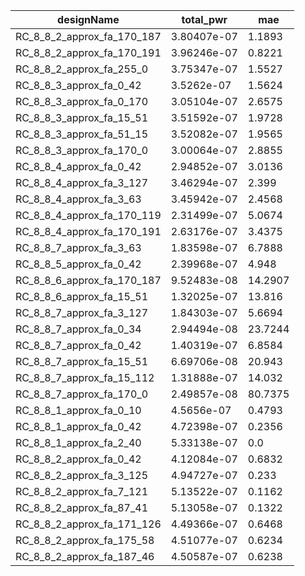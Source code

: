 | designName                 | total_pwr   | mae     |
| -------------------------- | ----------- | ------- |
| RC_8_8_2_approx_fa_170_187 | 3.80407e-07 | 1.1893  |
| RC_8_8_2_approx_fa_170_191 | 3.96246e-07 | 0.8221  |
| RC_8_8_2_approx_fa_255_0   | 3.75347e-07 | 1.5527  |
| RC_8_8_3_approx_fa_0_42    | 3.5262e-07  | 1.5624  |
| RC_8_8_3_approx_fa_0_170   | 3.05104e-07 | 2.6575  |
| RC_8_8_3_approx_fa_15_51   | 3.51592e-07 | 1.9728  |
| RC_8_8_3_approx_fa_51_15   | 3.52082e-07 | 1.9565  |
| RC_8_8_3_approx_fa_170_0   | 3.00064e-07 | 2.8855  |
| RC_8_8_4_approx_fa_0_42    | 2.94852e-07 | 3.0136  |
| RC_8_8_4_approx_fa_3_127   | 3.46294e-07 | 2.399   |
| RC_8_8_4_approx_fa_3_63    | 3.45942e-07 | 2.4568  |
| RC_8_8_4_approx_fa_170_119 | 2.31499e-07 | 5.0674  |
| RC_8_8_4_approx_fa_170_191 | 2.63176e-07 | 3.4375  |
| RC_8_8_7_approx_fa_3_63    | 1.83598e-07 | 6.7888  |
| RC_8_8_5_approx_fa_0_42    | 2.39968e-07 | 4.948   |
| RC_8_8_6_approx_fa_170_187 | 9.52483e-08 | 14.2907 |
| RC_8_8_6_approx_fa_15_51   | 1.32025e-07 | 13.816  |
| RC_8_8_7_approx_fa_3_127   | 1.84303e-07 | 5.6694  |
| RC_8_8_7_approx_fa_0_34    | 2.94494e-08 | 23.7244 |
| RC_8_8_7_approx_fa_0_42    | 1.40319e-07 | 6.8584  |
| RC_8_8_7_approx_fa_15_51   | 6.69706e-08 | 20.943  |
| RC_8_8_7_approx_fa_15_112  | 1.31888e-07 | 14.032  |
| RC_8_8_7_approx_fa_170_0   | 2.49857e-08 | 80.7375 |
| RC_8_8_1_approx_fa_0_10    | 4.5656e-07  | 0.4793  |
| RC_8_8_1_approx_fa_0_42    | 4.72398e-07 | 0.2356  |
| RC_8_8_1_approx_fa_2_40    | 5.33138e-07 | 0.0     |
| RC_8_8_2_approx_fa_0_42    | 4.12084e-07 | 0.6832  |
| RC_8_8_2_approx_fa_3_125   | 4.94727e-07 | 0.233   |
| RC_8_8_2_approx_fa_7_121   | 5.13522e-07 | 0.1162  |
| RC_8_8_2_approx_fa_87_41   | 5.13058e-07 | 0.1322  |
| RC_8_8_2_approx_fa_171_126 | 4.49366e-07 | 0.6468  |
| RC_8_8_2_approx_fa_175_58  | 4.51077e-07 | 0.6234  |
| RC_8_8_2_approx_fa_187_46  | 4.50587e-07 | 0.6238  |
